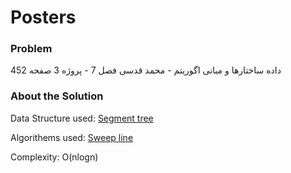 # Posters

### Problem

داده ساختارها و مبانی اگوریتم - محمد قدسی
فصل 7 - پروژه 3
صفحه 452

### About the Solution

Data Structure used: [Segment tree](https://en.wikipedia.org/wiki/Segment_tree)

Algorithems used: [Sweep line](https://en.wikipedia.org/wiki/Sweep_line_algorithm)

Complexity: O(nlogn)
